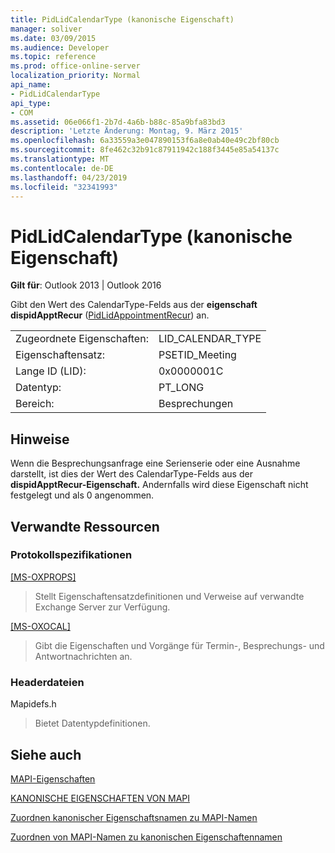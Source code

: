 ```yaml
---
title: PidLidCalendarType (kanonische Eigenschaft)
manager: soliver
ms.date: 03/09/2015
ms.audience: Developer
ms.topic: reference
ms.prod: office-online-server
localization_priority: Normal
api_name:
- PidLidCalendarType
api_type:
- COM
ms.assetid: 06e066f1-2b7d-4a6b-b88c-85a9bfa83bd3
description: 'Letzte Änderung: Montag, 9. März 2015'
ms.openlocfilehash: 6a33559a3e047890153f6a8e0ab40e49c2bf80cb
ms.sourcegitcommit: 8fe462c32b91c87911942c188f3445e85a54137c
ms.translationtype: MT
ms.contentlocale: de-DE
ms.lasthandoff: 04/23/2019
ms.locfileid: "32341993"
---
```

# <a name="pidlidcalendartype-canonical-property"></a>PidLidCalendarType (kanonische Eigenschaft)

  
  
**Gilt für**: Outlook 2013 | Outlook 2016 
  
Gibt den Wert des CalendarType-Felds aus der **eigenschaft dispidApptRecur** ([PidLidAppointmentRecur](pidlidappointmentrecur-canonical-property.md)) an.
  
|||
|:-----|:-----|
|Zugeordnete Eigenschaften:  <br/> |LID_CALENDAR_TYPE  <br/> |
|Eigenschaftensatz:  <br/> |PSETID_Meeting  <br/> |
|Lange ID (LID):  <br/> |0x0000001C  <br/> |
|Datentyp:  <br/> |PT_LONG  <br/> |
|Bereich:  <br/> |Besprechungen  <br/> |
   
## <a name="remarks"></a>Hinweise

Wenn die Besprechungsanfrage eine Serienserie oder eine Ausnahme darstellt, ist dies der Wert des CalendarType-Felds aus der **dispidApptRecur-Eigenschaft.** Andernfalls wird diese Eigenschaft nicht festgelegt und als 0 angenommen. 
  
## <a name="related-resources"></a>Verwandte Ressourcen

### <a name="protocol-specifications"></a>Protokollspezifikationen

[[MS-OXPROPS]](https://msdn.microsoft.com/library/f6ab1613-aefe-447d-a49c-18217230b148%28Office.15%29.aspx)
  
> Stellt Eigenschaftensatzdefinitionen und Verweise auf verwandte Exchange Server zur Verfügung.
    
[[MS-OXOCAL]](https://msdn.microsoft.com/library/09861fde-c8e4-4028-9346-e7c214cfdba1%28Office.15%29.aspx)
  
> Gibt die Eigenschaften und Vorgänge für Termin-, Besprechungs- und Antwortnachrichten an.
    
### <a name="header-files"></a>Headerdateien

Mapidefs.h
  
> Bietet Datentypdefinitionen.
    
## <a name="see-also"></a>Siehe auch



[MAPI-Eigenschaften](mapi-properties.md)
  
[KANONISCHE EIGENSCHAFTEN VON MAPI](mapi-canonical-properties.md)
  
[Zuordnen kanonischer Eigenschaftsnamen zu MAPI-Namen](mapping-canonical-property-names-to-mapi-names.md)
  
[Zuordnen von MAPI-Namen zu kanonischen Eigenschaftennamen](mapping-mapi-names-to-canonical-property-names.md)

